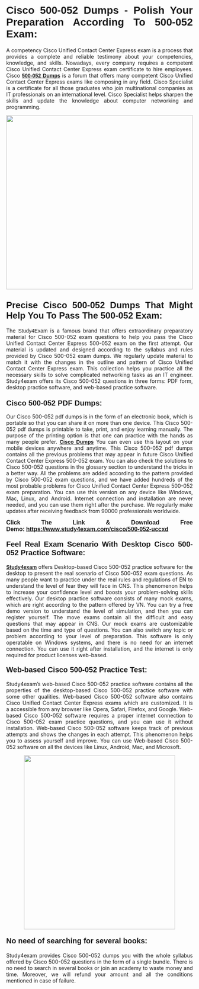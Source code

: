 <h1 style="text-align: justify;"><strong><span style="font-family:Lucida Sans Unicode,Lucida Grande,sans-serif;">Cisco 500-052 Dumps - Polish Your Preparation According To 500-052 Exam:</span></strong></h1>

<p style="text-align: justify;">A competency Cisco Unified Contact Center Express exam is a process that provides a complete and reliable testimony about your competencies, knowledge, and skills. Nowadays, every company requires a competent Cisco Unified Contact Center Express exam certificate to hire employees. Cisco <a href="https://www.study4exam.com/cisco/500-052-valid-dumps"><span style="font-family:Verdana,Geneva,sans-serif;"><strong>500-052 Dumps</strong></span></a> is a forum that offers many competent Cisco Unified Contact Center Express exams like composing in any field. Cisco Specialist is a certificate for all those graduates who join multinational companies as IT professionals on an international level. Cisco Specialist helps sharpen the skills and update the knowledge about computer networking and programming.</p>

<p style="text-align: justify;"><a href="https://www.study4exam.com/cisco/500-052-uccxd"><img alt="" src="https://www.thequestionanswers.com/wp-content/uploads/2022/06/S4E-Cert-Exams-Questions-Banner.webp" style="width: 100%; height: 470px;" /></a></p>

<h2 style="text-align: justify;"><span style="font-family:Lucida Sans Unicode,Lucida Grande,sans-serif;"><strong><span style="font-size:24px;">Precise Cisco 500-052 Dumps That Might Help You To Pass The 500-052 Exam:</span></strong></span></h2>

<p style="text-align: justify;">The <span style="font-family:Lucida Sans Unicode,Lucida Grande,sans-serif;">Study4Exam</span> is a famous brand that offers extraordinary preparatory material for Cisco 500-052 exam questions to help you pass the Cisco Unified Contact Center Express 500-052 exam on the first attempt. Our material is updated and designed according to the syllabus and rules provided by Cisco 500-052 exam dumps. We regularly update material to match it with the changes in the outline and pattern of Cisco Unified Contact Center Express exam. This collection helps you practice all the necessary skills to solve complicated networking tasks as an IT engineer. Study4exam offers its Cisco 500-052 questions in three forms: PDF form, desktop practice software, and web-based practice software. </p>

<h3 style="text-align: justify;"><strong><span style="font-size:20px;"><span style="font-family:Lucida Sans Unicode,Lucida Grande,sans-serif;">Cisco 500-052 PDF Dumps:</span></span></strong></h3>

<p style="text-align: justify;">Our Cisco 500-052 pdf dumps is in the form of an electronic book, which is portable so that you can share it on more than one device. This Cisco 500-052 pdf dumps is printable to take, print, and enjoy learning manually. The purpose of the printing option is that one can practice with the hands as many people prefer. <a href="https://www.study4exam.com/cisco-exams"><span style="font-family:Lucida Sans Unicode,Lucida Grande,sans-serif;"><strong>Cisco Dumps</strong></span></a> You can even use this layout on your mobile devices anywhere and anytime. This Cisco 500-052 pdf dumps contains all the previous problems that may appear in future Cisco Unified Contact Center Express 500-052 exam. You can also check the solutions to Cisco 500-052 questions in the glossary section to understand the tricks in a better way. All the problems are added according to the pattern provided by Cisco 500-052 exam questions, and we have added hundreds of the most probable problems for Cisco Unified Contact Center Express 500-052 exam preparation. You can use this version on any device like Windows, Mac, Linux, and Android. Internet connection and installation are never needed, and you can use them right after the purchase. We regularly make updates after receiving feedback from 90000 professionals worldwide.</p>

<p style="text-align: justify;"><span style="font-family:Lucida Sans Unicode,Lucida Grande,sans-serif;"><strong><span style="font-size:16px;">Click The Link & Download Free Demo:</span></strong></span> <strong><span style="font-family:Lucida Sans Unicode,Lucida Grande,sans-serif;"><span style="font-size:16px;"><a href="https://www.study4exam.com/cisco/500-052-uccxd">https://www.study4exam.com/cisco/500-052-uccxd</a></span></span></strong></p>

<h4 style="text-align: justify;"><strong><span style="font-family:Lucida Sans Unicode,Lucida Grande,sans-serif;"><span style="font-size:20px;">Feel Real Exam Scenario With Desktop Cisco 500-052 Practice Software:</span></span></strong></h4>

<p style="text-align: justify;"><a href="https://www.study4exam.com/"><span style="font-family:Verdana,Geneva,sans-serif;"><strong>Study4exam</strong></span></a> offers Desktop-based Cisco 500-052 practice software for the desktop to present the real scenario of Cisco 500-052 exam questions. As many people want to practice under the real rules and regulations of EN to understand the level of fear they will face in CNS. This phenomenon helps to increase your confidence level and boosts your problem-solving skills effectively. Our desktop practice software consists of many mock exams, which are right according to the pattern offered by VN. You can try a free demo version to understand the level of simulation, and then you can register yourself. The move exams contain all the difficult and easy questions that may appear in CNS. Our mock exams are customizable based on the time and type of questions. You can also switch any topic or problem according to your level of preparation. This software is only operatable on Windows systems, and there is no need for an internet connection. You can use it right after installation, and the internet is only required for product licenses web-based. </p>

<h4 style="text-align: justify;"><span style="font-family:Lucida Sans Unicode,Lucida Grande,sans-serif;"><strong><span style="font-size:20px;">Web-based Cisco 500-052 Practice Test:</span></strong></span></h4>

<p style="text-align: justify;">Study4exam’s web-based Cisco 500-052 practice software contains all the properties of the desktop-based Cisco 500-052 practice software with some other qualities. Web-based Cisco 500-052 software also contains Cisco Unified Contact Center Express exams which are customized. It is a accessible from any browser like Opera, Safari, Firefox, and Google. Web-based Cisco 500-052 software requires a proper internet connection to Cisco 500-052 exam practice questions, and you can use it without installation. Web-based Cisco 500-052 software keeps track of previous attempts and shows the changes in each attempt. This phenomenon helps you to assess yourself and improve. You can use Web-based Cisco 500-052 software on all the devices like Linux, Android, Mac, and Microsoft.</p>

<p style="text-align: center;"><a href="https://www.study4exam.com/cisco/500-052-uccxd"><img alt="" src="https://www.thequestionanswers.com/wp-content/uploads/2022/06/S4E-Cert-Exams-Questions-Discount-Banner.webp" style="width: 90%; height: 470px;" /></a></p>

<h4 style="text-align: justify;"><span style="font-family:Lucida Sans Unicode,Lucida Grande,sans-serif;"><strong><span style="font-size:20px;">No need of searching for several books:</span></strong></span></h4>

<p style="text-align: justify;">Study4exam provides Cisco 500-052 dumps you with the whole syllabus offered by Cisco 500-052 questions in the form of a single bundle. There is no need to search in several books or join an academy to waste money and time. Moreover, we will refund your amount and all the conditions mentioned in case of failure.</p>

